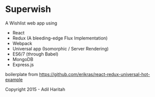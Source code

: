 # Superwish

A Wishlist web app using
- React
- Redux (A bleeding-edge Flux Implementation)
- Webpack
- Universal app (Isomorphic / Server Rendering)
- ES6/7 (through Babel)
- MongoDB
- Express.js

boilerplate from https://github.com/erikras/react-redux-universal-hot-example

Copyright 2015 - Adil Haritah